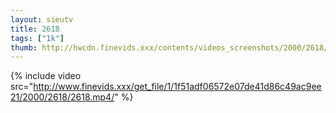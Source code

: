 ```yaml
--- 
layout: sieutv
title: 2618
tags: ["1k"]
thumb: http://hwcdn.finevids.xxx/contents/videos_screenshots/2000/2618/preview.mp4.jpg
---
```

{% include video src="http://www.finevids.xxx/get_file/1/1f51adf06572e07de41d86c49ac9ee21/2000/2618/2618.mp4/" %} 
